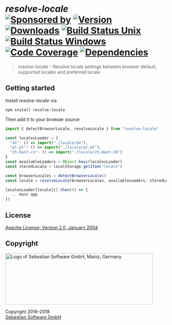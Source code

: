 # _resolve-locale_ <br/>[![Sponsored by][sponsor-img]][sponsor] [![Version][npm-version-img]][npm] [![Downloads][npm-downloads-img]][npm] [![Build Status Unix][travis-img]][travis] [![Build Status Windows][appveyor-img]][appveyor] [![Code Coverage][codecov-img]][codecov] [![Dependencies][deps-img]][deps]

> _resolve-locale_ - Resolve locale settings between browser default, supported locales and preferred locale

[sponsor-img]: https://img.shields.io/badge/Sponsored%20by-Sebastian%20Software-692446.svg
[sponsor]: https://www.sebastian-software.de
[deps]: https://david-dm.org/sebastian-software/resolve-locale
[deps-img]: https://david-dm.org/sebastian-software/resolve-locale.svg
[npm]: https://www.npmjs.com/package/resolve-locale
[npm-downloads-img]: https://img.shields.io/npm/dm/resolve-locale.svg
[npm-version-img]: https://img.shields.io/npm/v/resolve-locale.svg
[travis-img]: https://img.shields.io/travis/sebastian-software/resolve-locale/master.svg?branch=master&label=unix%20build
[appveyor-img]: https://img.shields.io/appveyor/ci/fastner/resolve-locale/master.svg?label=windows%20build
[travis]: https://travis-ci.org/sebastian-software/resolve-locale
[appveyor]: https://ci.appveyor.com/project/fastner/resolve-locale/branch/master
[codecov-img]: https://img.shields.io/codecov/c/github/sebastian-software/resolve-locale.svg
[codecov]: https://codecov.io/gh/sebastian-software/resolve-locale

## Getting started

Install _resolve-locale_ via

`npm install resolve-locale`

Then add it to your browser source

```javascript
import { detectBrowserLocale, resolveLocale } from "resolve-locale"

const localesLoader = {
  "de": () => import("./locale/de"),
  "pt-pt": () => import("./locale/pt-pt"),
  "zh-hant-cn": () => import("./locale/zh-Hant-CN")
}
const availableLoaders = Object.keys(localesLoader)
const storedLocale = localStorage.getItem("locale")

const browserLocales = detectBrowserLocale()
const locale = resolveLocale(browserLocales, availableLoaders, storedLocale)

localesLoader[locale]().then(() => {
  ... main app
})
```

## License

[Apache License; Version 2.0, January 2004](http://www.apache.org/licenses/LICENSE-2.0)

## Copyright

<img src="https://cdn.rawgit.com/sebastian-software/sebastian-software-brand/0d4ec9d6/sebastiansoftware-en.svg" alt="Logo of Sebastian Software GmbH, Mainz, Germany" width="460" height="160"/>

Copyright 2016-2018<br/>[Sebastian Software GmbH](http://www.sebastian-software.de)
